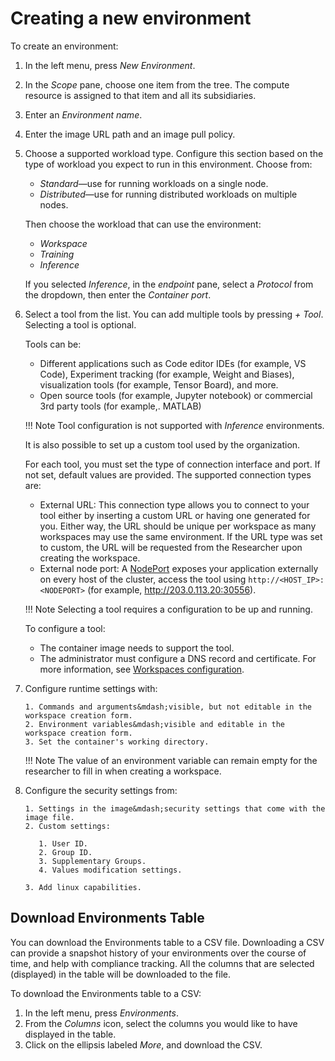 # Creating a new environment

To create an environment:

1. In the left menu, press *New Environment*.
2. In the *Scope* pane, choose one item from the tree. The compute resource is assigned to that item and all its subsidiaries.
3. Enter an *Environment name*.
4. Enter the image URL path and an image pull policy.
5. Choose a supported workload type. Configure this section based on the type of workload you expect to run in this environment. Choose from:

      * *Standard*&mdash;use for running workloads on a single node.
      * *Distributed*&mdash;use for running distributed workloads on multiple nodes.

    Then choose the workload that can use the environment:

      * *Workspace*
      * *Training*
      * *Inference*

    If you selected *Inference*, in the *endpoint* pane, select a *Protocol* from the dropdown, then enter the *Container port*.

6. Select a tool from the list. You can add multiple tools by pressing *+ Tool*. Selecting a tool is optional.

    Tools can be:

      * Different applications such as Code editor IDEs (for example, VS Code), Experiment tracking (for example, Weight and Biases), visualization tools (for example, Tensor Board), and more.
      * Open source tools (for example, Jupyter notebook) or commercial 3rd party tools (for example,. MATLAB)

    !!! Note
        Tool configuration is not supported with *Inference* environments.

    It is also possible to set up a custom tool used by the organization.

    For each tool, you must set the type of connection interface and port. If not set, default values are provided. The supported connection types are:

      * External URL:  This connection type allows you to connect to your tool either by inserting a custom URL or having one generated for you. Either way, the URL should be unique per workspace as many workspaces may use the same environment. If the URL type was set to custom, the URL will be requested from the Researcher upon creating the workspace.
      * External node port: A [NodePort](../../../../admin/runai-setup/config/allow-external-access-to-containers.md) exposes your application externally on every host of the cluster, access the tool using `http://<HOST_IP>:<NODEPORT>` (for example, http://203.0.113.20:30556).

    !!! Note
        Selecting a tool requires a configuration to be up and running.

    To configure a tool:

    * The container image needs to support the tool.
    * The administrator must configure a DNS record and certificate. For more information, see [Workspaces configuration](../../../../admin/runai-setup/config/allow-external-access-to-containers.md#workspaces-configuration).

7. Configure runtime settings with:

       1. Commands and arguments&mdash;visible, but not editable in the workspace creation form.
       2. Environment variables&mdash;visible and editable in the workspace creation form.
       3. Set the container's working directory.

    !!! Note
        The value of an environment variable can remain empty for the researcher to fill in when creating a workspace.

8. Configure the security settings from:

       1. Settings in the image&mdash;security settings that come with the image file. 
       2. Custom settings:
   
          1. User ID.
          2. Group ID.
          3. Supplementary Groups.
          4. Values modification settings.
    
       3. Add linux capabilities.

## Download Environments Table

You can download the Environments table to a CSV file. Downloading a CSV can provide a snapshot history of your environments over the course of time, and help with compliance tracking. All the columns that are selected (displayed) in the table will be downloaded to the file.

To download the Environments table to a CSV:

1. In the left menu, press *Environments*.
2. From the *Columns* icon, select the columns you would like to have displayed in the table.
3. Click on the ellipsis labeled *More*, and download the CSV.

